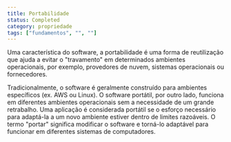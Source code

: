 ```yaml
---
title: Portabilidade
status: Completed
category: propriedade
tags: ["fundamentos", "", ""]
---
```


Uma característica do software, a portabilidade é uma forma de reutilização que ajuda a evitar o "travamento" em determinados ambientes operacionais, por exemplo, provedores de nuvem, sistemas operacionais ou fornecedores.

Tradicionalmente, o software é geralmente construído para ambientes específicos (ex. AWS ou Linux). 
O software portátil, por outro lado, funciona em diferentes ambientes operacionais sem a necessidade de um grande retrabalho. 
Uma aplicação é considerada portátil se o esforço necessário para adaptá-la a um novo ambiente estiver dentro de limites razoáveis. 
O termo "portar" significa modificar o software e torná-lo adaptável para funcionar em diferentes sistemas de computadores.
